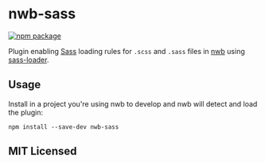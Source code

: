 # nwb-sass

[![npm package][npm-badge]][npm]

Plugin enabling [Sass](http://sass-lang.com/) loading rules for `.scss` and `.sass` files in [nwb](https://github.com/insin/nwb) using [sass-loader](https://github.com/jtangelder/sass-loader).

## Usage

Install in a project you're using nwb to develop and nwb will detect and load the plugin:

```
npm install --save-dev nwb-sass
```

## MIT Licensed

[npm-badge]: https://img.shields.io/npm/v/nwb-sass.svg?style=flat-square
[npm]: https://www.npmjs.org/package/nwb-sass
